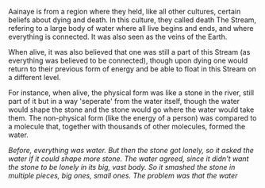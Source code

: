 Aainaye is from a region where they held, like all other cultures, certain beliefs about dying and death. In this culture, they called death The Stream, refering to a large body of water where all live begins and ends, and where everything is connected. It was also seen as the veins of the Earth.

When alive, it was also believed that one was still a part of this Stream (as everything was believed to be connected), though upon dying one would return to their previous form of energy and be able to float in this Stream on a different level.

For instance, when alive, the physical form was like a stone in the river, still part of it but in a way 'seperate' from the water itself, though the water would shape the stone and the stone would go where the water would take them. The non-physical form (like the energy of a person) was compared to a molecule that, together with thousands of other molecules, formed the water.


*Before, everything was water. But then the stone got lonely, so it asked the water if it could shape more stone. The water agreed, since it didn't want the stone to be lonely in its big, vast body. So it smashed the stone in multiple pieces, big ones, small ones. The problem was that the water*